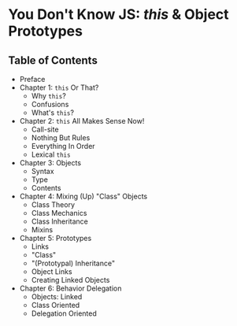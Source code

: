 # You Don't Know JS: *this* & Object Prototypes

## Table of Contents

* Preface
* Chapter 1: `this` Or That?
	* Why `this`?
	* Confusions
	* What's `this`?
* Chapter 2: `this` All Makes Sense Now!
	* Call-site
	* Nothing But Rules
	* Everything In Order
	* Lexical `this`
* Chapter 3: Objects
	* Syntax
	* Type
	* Contents
* Chapter 4: Mixing (Up) "Class" Objects
	* Class Theory
	* Class Mechanics
	* Class Inheritance
	* Mixins
* Chapter 5: Prototypes
	* Links
	* "Class"
	* "(Prototypal) Inheritance"
	* Object Links
	* Creating Linked Objects
* Chapter 6: Behavior Delegation
	* Objects: Linked
	* Class Oriented
	* Delegation Oriented

